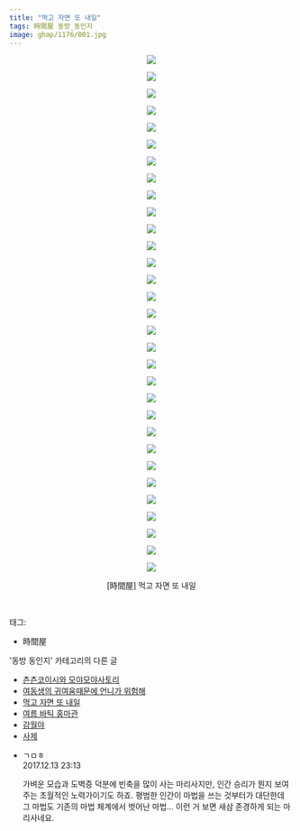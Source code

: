 ```yaml
---
title: "먹고 자면 또 내일"
tags: 時間屋 동방_동인지
image: ghap/1176/001.jpg
---
```

<div class="article">
<p style="text-align: center; clear: none; float: none;"><img src="{{ site.nasurl }}/ghap/1176/001.jpg"/></p>
<p style="text-align: center; clear: none; float: none;"><img src="{{ site.nasurl }}/ghap/1176/002.jpg"/></p>
<p style="text-align: center; clear: none; float: none;"><img src="{{ site.nasurl }}/ghap/1176/003.jpg"/></p>
<p style="text-align: center; clear: none; float: none;"><img src="{{ site.nasurl }}/ghap/1176/004.jpg"/></p>
<p style="text-align: center; clear: none; float: none;"><img src="{{ site.nasurl }}/ghap/1176/005.jpg"/></p>
<p style="text-align: center; clear: none; float: none;"><img src="{{ site.nasurl }}/ghap/1176/006.jpg"/></p>
<p style="text-align: center; clear: none; float: none;"><img src="{{ site.nasurl }}/ghap/1176/007.jpg"/></p>
<p style="text-align: center; clear: none; float: none;"><img src="{{ site.nasurl }}/ghap/1176/008.jpg"/></p>
<p style="text-align: center; clear: none; float: none;"><img src="{{ site.nasurl }}/ghap/1176/009.jpg"/></p>
<p style="text-align: center; clear: none; float: none;"><img src="{{ site.nasurl }}/ghap/1176/010.jpg"/></p>
<p style="text-align: center; clear: none; float: none;"><img src="{{ site.nasurl }}/ghap/1176/011.jpg"/></p>
<p style="text-align: center; clear: none; float: none;"><img src="{{ site.nasurl }}/ghap/1176/012.jpg"/></p>
<p style="text-align: center; clear: none; float: none;"><img src="{{ site.nasurl }}/ghap/1176/013.jpg"/></p>
<p style="text-align: center; clear: none; float: none;"><img src="{{ site.nasurl }}/ghap/1176/014.jpg"/></p>
<p style="text-align: center; clear: none; float: none;"><img src="{{ site.nasurl }}/ghap/1176/015.jpg"/></p>
<p style="text-align: center; clear: none; float: none;"><img src="{{ site.nasurl }}/ghap/1176/016.jpg"/></p>
<p style="text-align: center; clear: none; float: none;"><img src="{{ site.nasurl }}/ghap/1176/017.jpg"/></p>
<p style="text-align: center; clear: none; float: none;"><img src="{{ site.nasurl }}/ghap/1176/018.jpg"/></p>
<p style="text-align: center; clear: none; float: none;"><img src="{{ site.nasurl }}/ghap/1176/019.jpg"/></p>
<p style="text-align: center; clear: none; float: none;"><img src="{{ site.nasurl }}/ghap/1176/020.jpg"/></p>
<p style="text-align: center; clear: none; float: none;"><img src="{{ site.nasurl }}/ghap/1176/021.jpg"/></p>
<p style="text-align: center; clear: none; float: none;"><img src="{{ site.nasurl }}/ghap/1176/022.jpg"/></p>
<p style="text-align: center; clear: none; float: none;"><img src="{{ site.nasurl }}/ghap/1176/023.jpg"/></p>
<p style="text-align: center; clear: none; float: none;"><img src="{{ site.nasurl }}/ghap/1176/024.jpg"/></p>
<p style="text-align: center; clear: none; float: none;"><img src="{{ site.nasurl }}/ghap/1176/025.jpg"/></p>
<p style="text-align: center; clear: none; float: none;"><img src="{{ site.nasurl }}/ghap/1176/026.jpg"/></p>
<p style="text-align: center; clear: none; float: none;"><img src="{{ site.nasurl }}/ghap/1176/027.jpg"/></p>
<p style="text-align: center; clear: none; float: none;"><img src="{{ site.nasurl }}/ghap/1176/028.jpg"/></p>
<p style="text-align: center; clear: none; float: none;"><img src="{{ site.nasurl }}/ghap/1176/029.jpg"/></p>
<p style="text-align: center; clear: none; float: none;"><img src="{{ site.nasurl }}/ghap/1176/030.jpg"/></p>
<p style="text-align: center; clear: none; float: none;"><img src="{{ site.nasurl }}/ghap/1176/031.jpg"/></p>
<p style="text-align: center; clear: none; float: none;">[時間屋] 먹고 자면 또 내일</p>
<p><br/></p>
</div><div class="tagTrail">
<p>태그: </p>
<ul>
<li>時間屋</li>
</ul>
</div><div class="another">
<p>'동방 동인지' 카테고리의 다른 글</p>
<ul>
<li><a href="/2016-07-28-ghap_1179">츤츤코이시와 모야모야사토리</a></li>
<li><a href="/2016-07-28-ghap_1178">여동생의 귀여움때문에 언니가 위험해</a></li>
<li><a href="/2016-07-28-ghap_1176">먹고 자면 또 내일</a></li>
<li><a href="/2016-07-28-ghap_1174">여름 바틱 홍마관</a></li>
<li><a href="/2016-07-28-ghap_1173">감월야</a></li>
<li><a href="/2016-07-28-ghap_1172">사제</a></li>
</ul>
</div><div class="cb_module cb_fluid">
<div class="cb_wrt cb_profile">
<div class="comment">
<ul>
<li class="cb_thumb_off" id="comment15151589">
<div class="cb_comment_area">
<div class="cb_info_area">
<div class="cb_section">
<span class="cb_nick_name">ㄱㅁㅎ</span>
</div>
<div class="cb_section">
<span class="cb_date">2017.12.13 23:13 </span>
</div>
</div>
<div class="cb_dsc_comment">
<p class="cb_dsc">
											가벼운 모습과 도벽증 덕분에 빈축을 많이 사는 마리사지만, 인간 승리가 뭔지 보여주는 초월적인 노력가이기도 하죠. 평범한 인간이 마법을 쓰는 것부터가 대단한데 그 마법도 기존의 마법 체계에서 벗어난 마법... 이런 거 보면 새삼 존경하게 되는 마리사네요.
										</p>
</div>
</div></li>
</ul>
</div>
</div><!-- commentList close -->
</div>